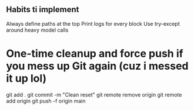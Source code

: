 ## Habits ti implement
 Always define paths at the top
 Print logs for every block
 Use try-except around heavy model calls


# One-time cleanup and force push if you mess up Git again (cuz i messed it up lol)
 git add .
 git commit -m "Clean reset"
 git remote remove origin
 git remote add origin <repo-url>
 git push -f origin main